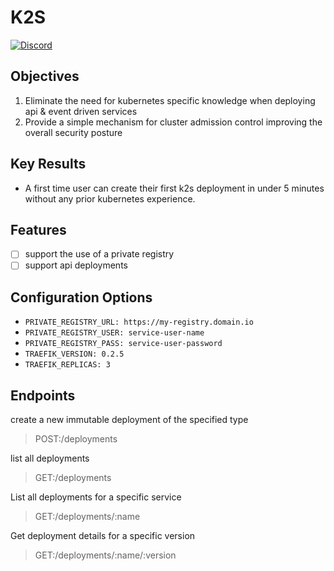 # K2S

[![Discord](https://badgen.net/badge/icon/discord?icon=discord&label)]([https://https://discord.com/](https://discord.com/channels/929003936709509160/1038103432378187776))

## Objectives

1. Eliminate the need for kubernetes specific knowledge when deploying api & event driven services
2. Provide a simple mechanism for cluster admission control improving the overall security posture

## Key Results

- A first time user can create their first k2s deployment in under 5 minutes without any prior kubernetes experience.

## Features

- [ ] support the use of a private registry
- [ ] support api deployments

## Configuration Options

- `PRIVATE_REGISTRY_URL: https://my-registry.domain.io`
- `PRIVATE_REGISTRY_USER: service-user-name`
- `PRIVATE_REGISTRY_PASS: service-user-password`
- `TRAEFIK_VERSION: 0.2.5`
- `TRAEFIK_REPLICAS: 3`

## Endpoints

create a new immutable deployment of the specified type

> POST:/deployments

list all deployments

> GET:/deployments

List all deployments for a specific service

> GET:/deployments/:name

Get deployment details for a specific version

> GET:/deployments/:name/:version

